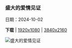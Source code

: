 ### 盛大的爱情见证

日期：2024-10-02

**下载**  |  [1920x1080](https://cn.bing.com/th?id=OHR.TajMahalReflection_ZH-CN7498774173_1920x1080.jpg)  |  [3840x2160](https://cn.bing.com/th?id=OHR.TajMahalReflection_ZH-CN7498774173_UHD.jpg)

![盛大的爱情见证](https://cn.bing.com/th?id=OHR.TajMahalReflection_ZH-CN7498774173_1920x1080.jpg "阿格拉的泰姬陵，安拉阿巴德，印度 (© Tanarch/Getty Images)")

